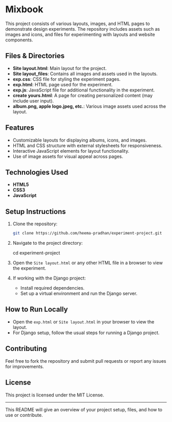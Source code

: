 # Mixbook

This project consists of various layouts, images, and HTML pages to demonstrate design experiments. The repository includes assets such as images and icons, and files for experimenting with layouts and website components.

## Files & Directories

- **Site layout.html**: Main layout for the project.
- **Site layout_files**: Contains all images and assets used in the layouts.
- **exp.css**: CSS file for styling the experiment pages.
- **exp.html**: HTML page used for the experiment.
- **exp.js**: JavaScript file for additional functionality in the experiment.
- **create yours.html**: A page for creating personalized content (may include user input).
- **album.png, apple logo.jpeg, etc.**: Various image assets used across the layout.

## Features

- Customizable layouts for displaying albums, icons, and images.
- HTML and CSS structure with external stylesheets for responsiveness.
- Interactive JavaScript elements for layout functionality.
- Use of image assets for visual appeal across pages.

## Technologies Used

- **HTML5**
- **CSS3**
- **JavaScript**

## Setup Instructions

1. Clone the repository:
   ```bash
   git clone https://github.com/heema-pradhan/experiment-project.git
   ```

2. Navigate to the project directory:
  
   cd experiment-project
 

3. Open the `Site layout.html` or any other HTML file in a browser to view the experiment.

4. If working with the Django project:
   - Install required dependencies.
   - Set up a virtual environment and run the Django server.

## How to Run Locally

- Open the `exp.html` or `Site layout.html` in your browser to view the layout.
- For Django setup, follow the usual steps for running a Django project.

## Contributing

Feel free to fork the repository and submit pull requests or report any issues for improvements.

## License

This project is licensed under the MIT License.

---

This README will give an overview of your project setup, files, and how to use or contribute.
